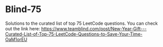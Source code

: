 # Blind-75
Solutions to the curated list of top 75 LeetCode questions. You can check out the link here:
https://www.teamblind.com/post/New-Year-Gift---Curated-List-of-Top-75-LeetCode-Questions-to-Save-Your-Time-OaM1orEU
